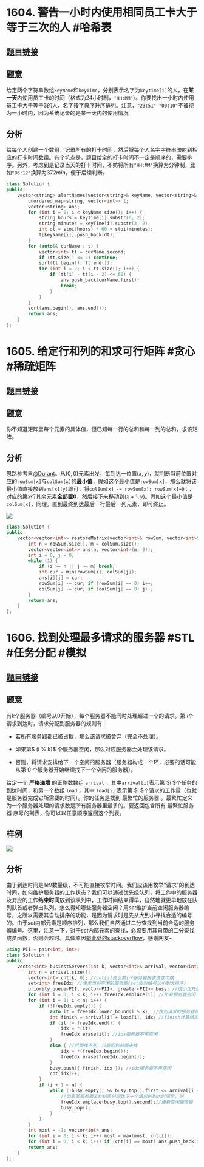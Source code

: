 # 1604. 警告一小时内使用相同员工卡大于等于三次的人 #哈希表

## [题目链接](https://leetcode-cn.com/problems/alert-using-same-key-card-three-or-more-times-in-a-one-hour-period/)

## 题意

给定两个字符串数组`keyName`和`keyTime`，分别表示名字为`keytime[i]`的人，在**某一天**内使用员工卡的时间（格式为24小时制，`"HH:MM"`）。你要找出一小时内使用员工卡大于等于3的人，名字按字典序升序排列。注意，`"23:51"-"00:10"`不被视为一小时内，因为系统记录的是某一天内的使用情况

## 分析

给每个人创建一个数组，记录所有的打卡时间，然后将每个人名字字符串映射到相应的打卡时间数组。有个坑点是，题目给定的打卡时间不一定是顺序的，需要排序。另外，考虑到是记录当天的打卡时间，不妨将所有`"HH:MM"`换算为分钟制，比如`"06:12"`换算为$372min$，便于后续判断。

```c++
class Solution {
public:
    vector<string> alertNames(vector<string>& keyName, vector<string>& keyTime) {
        unordered_map<string, vector<int>> t;
        vector<string> ans;
        for (int i = 0; i < keyName.size(); i++) {
            string hours = keyTime[i].substr(0, 2);
            string minutes = keyTime[i].substr(3, 2);
            int dt = stoi(hours) * 60 + stoi(minutes);
            t[keyName[i]].push_back(dt);
        }
        for (auto&& curName : t) {
            vector<int> tt = curName.second;
            if (tt.size() <= 2) continue;
            sort(tt.begin(), tt.end());
            for (int i = 2; i < tt.size(); i++) {
                if (tt[i] - tt[i - 2] <= 60) {
                    ans.push_back(curName.first);
                    break;
                }
            }
        }
        sort(ans.begin(), ans.end());
        return ans;
    }
};
```

# 1605. 给定行和列的和求可行矩阵 #贪心 #稀疏矩阵

## [题目链接](https://leetcode-cn.com/problems/find-valid-matrix-given-row-and-column-sums/)

## 题意

你不知道矩阵里每个元素的具体值，但已知每一行的总和和每一列的总和，求该矩阵。

## 分析

思路参考自[@Durant](https://leetcode-cn.com/problems/find-valid-matrix-given-row-and-column-sums/solution/tan-xin-fa-fu-tu-jie-bao-zheng-neng-dong-by-durant/)。从$(0,0)$元素出发，每到达一位置$(x, y)$，就判断当前位置对应的`rowSum[x]`与`colSum[x]`的**最小值**，假如这个最小值是​`rowSum[x]​`，那么就将该最小值直接放到`ans[x][y]`即可，将`colSum[x] -= rowSum[x]; rowSum[x]=0；`，对应的第$x$行其余元素**全部置0**，然后接下来移动到$(x+1, y)$。假如这个最小值是`colSum[x]`，同理。直到最终到达最后一行最后一列元素，即可终止。

<img src="https://gitee.com/j__strawhat/MyImages/raw/master/20201006135852.png"/>

```c++
class Solution {
public:
    vector<vector<int>> restoreMatrix(vector<int>& rowSum, vector<int>& colSum) {
        int n = rowSum.size(), m = colSum.size();
        vector<vector<int>> ans(n, vector<int>(m, 0));
        int i = 0, j = 0;
        while (1) {
            if (i >= n || j >= m) break;
            int cur = min(rowSum[i], colSum[j]);
            ans[i][j] = cur;
            rowSum[i] -= cur; if (rowSum[i] == 0) i++;            
            colSum[j] -= cur; if (colSum[j] == 0) j++;
        }
        return ans;
    }
};
```

# 1606. 找到处理最多请求的服务器 #STL #任务分配 #模拟

## [题目链接](https://leetcode-cn.com/problems/find-servers-that-handled-most-number-of-requests/)

## 题意

有$k$个服务器（编号从$0$开始），每个服务器不能同时处理超过一个的请求。第 $i$个请求到达时，请求分配到服务器的规则有：

+ 若所有服务器都已被占据，那么该请求被舍弃（完全不处理）。
+ 如果第$ (i \% k)$ 个服务器空闲，那么对应服务器会处理该请求。

+ 否则，将请求安排给下一个空闲的服务器（服务器构成一个环，必要的话可能从第 0 个服务器开始继续找下一个空闲的服务器）。

给定一个 **严格递增** 的正整数数组 `arrival` ，其中`arrival[i]`表示第 $i $个任务的到达时间，和另一个数组 `load` ，其中 `load[i]` 表示第 $i $个请求的工作量（也就是服务器完成它所需要的时间）。你的任务是找到 最繁忙的服务器 。最繁忙定义为一个服务器处理的请求数是所有服务器里最多的。要返回包含所有 最繁忙服务器 序号的列表，你可以以任意顺序返回这个列表。

## 样例

<img src="https://gitee.com/j__strawhat/MyImages/raw/master/20201006140943.png"/>

## 分析

由于到达时间是$1e9$数量级，不可能直接枚举时间。我们应该用枚举“请求”的到达时间，如何维护服务器的工作状态？我们可以通过优先级队列，将工作中的服务器及对应的工作**结束时间**放到该队列中，工作时间结束得早，自然地就更早地放在队列队首或者弹出队列。怎么得知哪些服务器空闲？用$set$维护当前空闲服务器编号，之所以需要其自动排序的功能，是因为请求时是先从大到小寻找合适的编号的。由于$set$内部元素是顺序排列，那么我们自然通过二分查找到当前合适的服务器编号。这里，注意一下，对于$set$内部元素的查找，必须要用其自带的二分查找成员函数，否则会超时。具体原因[戳此处的stackoverflow](https://stackoverflow.com/questions/31821951/c-difference-between-stdlower-bound-and-stdsetlower-bound)，感谢网友~

```c++
using PII = pair<int, int>;
class Solution {
public:
    vector<int> busiestServers(int k, vector<int>& arrival, vector<int>& load) {
        int n = arrival.size();
        vector<int> cnt(k, 0); //cnt[i]表示第i个服务器接收请求次数
        set<int> freeIdx; //表示当前空闲的服务器(set会对编号从小到大排序)
        priority_queue<PII, vector<PII>, greater<PII>> busy; //值小优先级高，维护最快结束的服务器。pair的键对应该服务器结束时间，值对应于服务器编号
        for (int i = 0; i < k; i++) freeIdx.emplace(i); //所有服务器空闲
        for (int i = 0; i < n; i++) {
            if (!freeIdx.empty()) {
                auto it = freeIdx.lower_bound(i % k); //找到请求的服务器编号（大于等于）
                int finish = arrival[i] + load[i], idx; //finish计算结束时间
                if (it != freeIdx.end()) {
                    idx = *(it);
                    freeIdx.erase(it); //idx服务器不再空闲
                }
                else { //后面找不到，只能回到前面去找
                    idx = *(freeIdx.begin());
                    freeIdx.erase(freeIdx.begin()); 
                }
                busy.push({ finish, idx }); //idx服务器不再空闲
                cnt[idx]++;
            }
            if (i + 1 < n) {
                while (!busy.empty() && busy.top().first <= arrival[i + 1]) { 
                    //如果某服务器工作结束时间比下一个请求的到达时间早，则
                    freeIdx.emplace(busy.top().second);//更新空闲服务器
                    busy.pop();
                }
            }
        }
        int most = -1; vector<int> ans;
        for (int i = 0; i < k; i++) most = max(most, cnt[i]);
        for (int i = 0; i < k; i++) if (cnt[i] == most) ans.push_back(i);
        return ans;
    }
};
```





